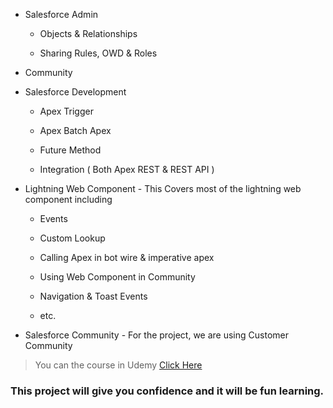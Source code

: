 * Salesforce Admin

  - Objects & Relationships

  - Sharing Rules, OWD & Roles

- Community

- Salesforce Development

  - Apex Trigger

  - Apex Batch Apex

  - Future Method

  - Integration ( Both Apex REST & REST API )

- Lightning Web Component - This Covers most of the lightning web component including

  - Events

  - Custom Lookup

  - Calling Apex in bot wire & imperative apex

  - Using Web Component in Community

  - Navigation & Toast Events

  - etc.



- Salesforce Community - For the project, we are using Customer Community 

> You can the course in Udemy [Click Here](https://www.udemy.com/course/salesforce-development-project/?couponCode=NEWLAUNCH)

### This project will give you confidence and it will be fun learning.
